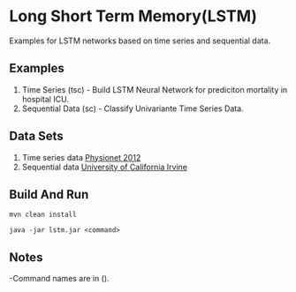 # Long Short Term Memory(LSTM)

Examples for LSTM networks based on time series and sequential data.

## Examples

1. Time Series (tsc) - Build LSTM Neural Network for prediciton mortality in hospital ICU.
2. Sequential Data (sc) - Classify Univariante Time Series Data.

## Data Sets

1. Time series data [Physionet 2012](https://dl4jdata.blob.core.windows.net/training/physionet2012/physionet2012.tar.gz)
2. Sequential data [University of California Irvine](https://archive.ics.uci.edu/ml/machine-learning-databases/synthetic_control-mld/synthetic_control.data)

## Build And Run
```
mvn clean install

java -jar lstm.jar <command>
```

## Notes


-Command names are in ().
